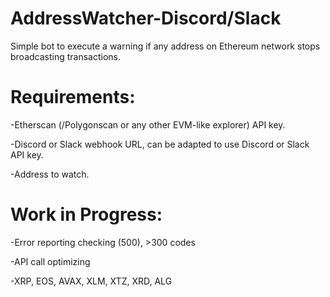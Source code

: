 # AddressWatcher-Discord/Slack
Simple bot to execute a warning if any address on Ethereum network stops broadcasting transactions.

# Requirements:
-Etherscan (/Polygonscan or any other EVM-like explorer) API key.

-Discord or Slack webhook URL, can be adapted to use Discord or Slack API key.

-Address to watch.

# Work in Progress:
-Error reporting checking (500), >300 codes

-API call optimizing

-XRP, EOS, AVAX, XLM, XTZ, XRD, ALG
